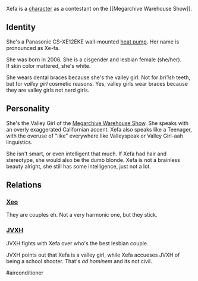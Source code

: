 Xefa is a [character](Characters) as a contestant on the [[Megarchive Warehouse Show]].

## Identity

She's a Panasonic CS-XE12EKE wall-mounted [heat pump](Air%20Conditioners.md). Her name is pronounced as Xe-fa.

She was born in 2006. She is a cisgender and lesbian female (she/her).  
If skin color mattered, she's white.

She wears dental braces because she's the valley girl. Not for *bri'ish* teeth, but for *valley girl* cosmetic reasons. Yes, valley girls wear braces because they are valley girls not nerd girls.

## Personality
She's the Valley Girl of the [Megarchive Warehouse Show](Megarchive%20Warehouse%20Show.md). She speaks with an overly exaggerated Californian accent. Xefa also speaks like a Teenager, with the overuse of "like" everywhere like Valleyspeak or Valley Girl-aah linguistics.

She isn't smart, or even intelligent that much. If Xefa had hair and stereotype, she would also be the dumb blonde. Xefa is not a brainless beauty alright, she still has some intelligence, just not a lot.

## Relations

### [Xeo](Xeo.md)
They are couples eh. Not a very harmonic one, but they stick.

### [JVXH](JVXH.md)
JVXH fights with Xefa over who's the best lesbian couple.

JVXH points out that Xefa is a valley girl, while Xefa accueses JVXH  of being a school shooter. That's *ad hominem* and its not civil.

#airconditioner 